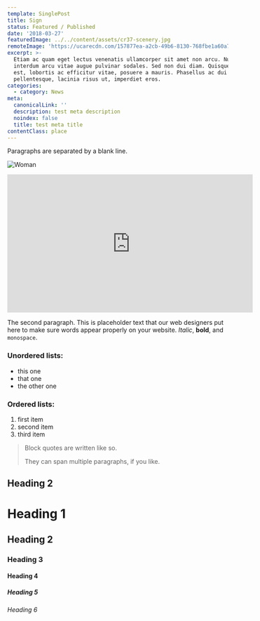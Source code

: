 ```yaml
---
template: SinglePost
title: Sign
status: Featured / Published
date: '2018-03-27'
featuredImage: ../../content/assets/cr37-scenery.jpg
remoteImage: 'https://ucarecdn.com/157877ea-a2cb-49b6-8130-768fbe1a60a7/'
excerpt: >-
  Etiam ac quam eget lectus venenatis ullamcorper sit amet non arcu. Nullam
  interdum arcu vitae augue pulvinar sodales. Sed non dui diam. Quisque lectus
  est, lobortis ac efficitur vitae, posuere a mauris. Phasellus ac dui
  pellentesque, lacinia risus ut, imperdiet eros.
categories:
  - category: News
meta:
  canonicalLink: ''
  description: test meta description
  noindex: false
  title: test meta title
contentClass: place
---
```

Paragraphs are separated by a blank line.

![Woman](https://ucarecdn.com/ac9898a0-413a-467b-95fa-0a9959c30710/)

<iframe width="560" height="315" src="https://www.youtube.com/embed/Id64silK_7M" frameborder="0" allow="accelerometer; autoplay; encrypted-media; gyroscope; picture-in-picture" allowfullscreen></iframe>

The second paragraph. This is placeholder text that our web designers put here to make sure words appear properly on your website. _Italic_, **bold**, and `monospace`.

### Unordered lists:

* this one
* that one
* the other one

### Ordered lists:

1. first item
2. second item
3. third item

> Block quotes are written like so.
>
> They can span multiple paragraphs,
> if you like.

## Heading 2

# Heading 1

## Heading 2

### Heading 3

#### Heading 4

##### Heading 5

###### Heading 6

